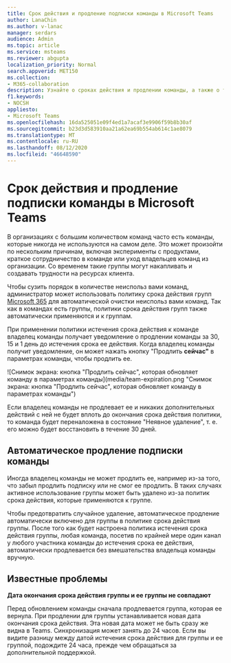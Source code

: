 ```yaml
---
title: Срок действия и продление подписки команды в Microsoft Teams
author: LanaChin
ms.author: v-lanac
manager: serdars
audience: Admin
ms.topic: article
ms.service: msteams
ms.reviewer: abgupta
localization_priority: Normal
search.appverid: MET150
ms.collection:
- M365-collaboration
description: Узнайте о сроках действия и продлении команды, а также о том, как использовать политику срока действия групп Microsoft 365 для автоматической очистки неиспользимных команд в Microsoft Teams.
f1.keywords:
- NOCSH
appliesto:
- Microsoft Teams
ms.openlocfilehash: 16da525051e09f4ed1a7acaf3e9906f59b8b30af
ms.sourcegitcommit: b23d3d583910aa21a62ea69b554ab614c1ae8079
ms.translationtype: MT
ms.contentlocale: ru-RU
ms.lasthandoff: 08/12/2020
ms.locfileid: "46648590"
---
```

# <a name="team-expiration-and-renewal-in-microsoft-teams"></a>Срок действия и продление подписки команды в Microsoft Teams

В организациях с большим количеством команд часто есть команды, которые никогда не используются на самом деле. Это может произойти по нескольким причинам, включая эксперименты с продуктами, краткое сотрудничество в команде или уход владельцев команд из организации. Со временем такие группы могут накапливать и создавать трудности на ресурсах клиента.  

Чтобы сузить порядок в количестве неиспольз вами команд, администратор может использовать политику срока действия групп [Microsoft 365](https://docs.microsoft.com/microsoft-365/admin/create-groups/office-365-groups-expiration-policy) для автоматической очистки неиспольз вами команд. Так как в командах есть группы, политики срока действия групп также автоматически применяются и к группам.

При применении политики истечения срока действия к команде владелец команды получает уведомление о продлении команды за 30, 15 и 1 день до истечения срока ее действия. Когда владелец команды получит уведомление, он может нажать кнопку "Продлить **сейчас"** в параметрах команды, чтобы продлить ее.

![Снимок экрана: кнопка "Продлить сейчас", которая обновляет команду в параметрах команды](media/team-expiration.png "Снимок экрана: кнопка "Продлить сейчас", которая обновляет команду в параметрах команды")

Если владелец команды не продлевает ее и никаких дополнительных действий с ней не будет вплоть до окончания срока действия политики, то команда будет переналожена в состояние "Неявное удаление", т. е. его можно будет восстановить в течение 30 дней.

## <a name="team-auto-renewal"></a>Автоматическое продление подписки команды

Иногда владелец команды не может продлить ее, например из-за того, что забыл продлить подписку или не смог ее продлить. В таких случаях активное использование группы может быть удалено из-за политик срока действия, которые применяются к группе.  

Чтобы предотвратить случайное удаление, автоматическое продление автоматически включено для группы в политике срока действия группы. После того как будет настроена политика истечения срока действия группы, любая команда, посетив по крайней мере один канал у любого участника команды до истечения срока ее действия, автоматически продлевается без вмешательства владельца команды вручную.

## <a name="known-issues"></a>Известные проблемы

**Дата окончания срока действия группы и ее группы не совпадают**

Перед обновлением команды сначала продлевается группа, которая ее вернула. При продлении для группы устанавливается новая дата окончания срока действия. Эта новая дата может не быть сразу же видна в Teams. Синхронизация может занять до 24 часов. Если вы видите разницу между датой истечения срока действия для группы и ее группой, подождите 24 часа, прежде чем обращаться за дополнительной поддержкой.
